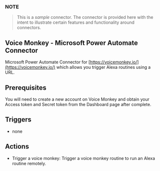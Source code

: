 ### NOTE
> This is a *sample* connector.  The connector is provided here with the intent to illustrate certain features and functionality around connectors.

## Voice Monkey - Microsoft Power Automate Connector
Microsoft Power Automate Connector for [https://voicemonkey.io/](https://voicemonkey.io/) which allows you trigger Alexa routines using a URL.

## Prerequisites
You will need to create a new account on Voice Monkey and obtain your Access token and Secret token from the Dashboard page after complete.

## Triggers

* none

## Actions

* Trigger a voice monkey: Trigger a voice monkey routine to run an Alexa routine remotely.
